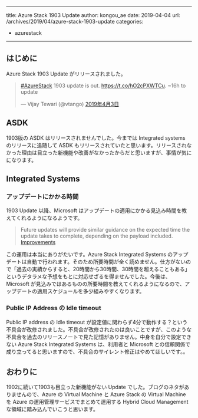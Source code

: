 
---
title: Azure Stack 1903 Update
author: kongou_ae
date: 2019-04-04
url: /archives/2019/04/azure-stack-1903-update
categories:
  - azurestack
---

## はじめに

Azure Stack 1903 Update がリリースされました。

<blockquote class="twitter-tweet" data-cards="hidden" data-lang="ja"><p lang="en" dir="ltr"><a href="https://twitter.com/hashtag/AzureStack?src=hash&amp;ref_src=twsrc%5Etfw">#AzureStack</a> 1903 update is out. <a href="https://t.co/hO2cPXWTCu">https://t.co/hO2cPXWTCu</a>. ~16h to update</p>&mdash; Vijay Tewari (@vtango) <a href="https://twitter.com/vtango/status/1113491154933149696?ref_src=twsrc%5Etfw">2019年4月3日</a></blockquote>
<script async src="https://platform.twitter.com/widgets.js" charset="utf-8"></script>

## ASDK

1903版の ASDK はリリースされませんでした。今までは Integrated systems のリリースに追随して ASDK もリリースされていたと思います。リリースされなかった理由は目立った新機能や改善がなかったからだと思いますが、事情が気にになります。

## Integrated Systems

### アップデートにかかる時間

1903 Update 以降、Microsoft はアップデートの適用にかかる見込み時間を教えてくれるようになるようです。

> Future updates will provide similar guidance on the expected time the update takes to complete, depending on the payload included.
> [Improvements](https://docs.microsoft.com/en-us/azure/azure-stack/azure-stack-update-1903#improvements)

この運用は本当にありがたいです。Azure Stack Integrated Systems のアップデートは自動で行われます。そのため所要時間が全く読めません。仕方がないので「過去の実績からすると、20時間から30時間、30時間を超えることもある」というデタラメな予想をもとに対応せざるを得ませんでした。今後は、Microsoft が見込みではあるものの所要時間を教えてくれるようになるので、アップデートの適用スケジュールを多少組みやすくなります。

### Public IP Address の Idle timeout

Public IP address の Idle timeout が設定値に関わらず4分で動作する？という不具合が改修されました。不具合が改修されたのは良いことですが、このような不具合を過去のリリースノートで見た記憶がありません。中身を自分で設定できない Azure Stack Integrated Systems は、利用者と Microsoft との信頼関係で成り立ってると思いますので、不具合のサイレント修正はやめてほしいです。。

## おわりに

1902に続いて1903も目立った新機能がない Update でした。ブログのネタがありませんので、Azure の Virtual Machine と Azure Stack の Virtual Machine を Azure の運用管理サービスでまとめて運用する Hybrid Cloud Management な領域に踏み込んでいこうと思います。
